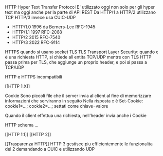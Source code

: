 HTTP Hyper Text Transfer Protocol
E' utilizzato oggi non solo per gli hyper text ma oggi anche per la parte di API REST
Da HTTP/1 a HTTP/2 utilizzano TCP
HTTP/3 invece usa CUIC-UDP

- HTTP/1.0 1996 da Berners-Lee RFC-1945
- HTTP/1.1 1997 RFC-2068
- HTTP/2 2015 RFC-7540
- HTTP/3 2022 RFC-9114

HTTPS quando si usano socket TLS
TLS Transport Layer Security: quando c è una richiesta HTTP, si chiede all entita TCP/UDP mentre con TLS HTTP passa prima per TLS, che aggiunge un proprio header, e poi si passa a TCP/UDP

HTTP e HTTPS incompatibili

[[HTTP 1.X]]

Cookie
Sono piccoli file che il server invia al client al fine di memorizzare informazioni che serviranno in seguito
Nella risposta c è Set-Cookie: cookie1=...; cookie2=...;
settati come chiave=valore

Quando il client effettua una richiesta, nell'header invia anche i Cookie


HTTP schema
...

[[HTTP 1.1]]
[[HTTP 2]]

[[Trasparenza HTTP]]
HTTP 3 gestisce piu efficientemente le funzionalita del 2 demandando a CUIC e utilizzando UDP
